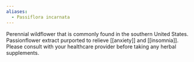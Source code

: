 ```yaml
---
aliases:
  - Passiflora incarnata
---
```

Perennial wildflower that is commonly found in the southern United States. Passionflower extract purported to relieve [[anxiety]] and [[insomnia]]. Please consult with your healthcare provider before taking any herbal supplements.